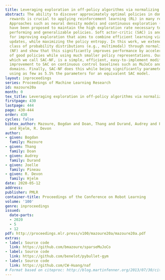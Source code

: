 ```yaml
---
title: Leveraging exploration in off-policy algorithms via normalizing flows
abstract: The ability to discover approximately optimal policies in domains with sparse
  rewards is crucial to applying reinforcement learning (RL) in many real-world scenarios.
  Approaches such as neural density models and continuous exploration (e.g., Go-Explore)
  have been proposed to maintain the high exploration rate necessary to find high
  performing and generalizable policies. Soft actor-critic (SAC) is another method
  for improving exploration that aims to combine efficient learning via off-policy
  updates, while maximizing the policy entropy. In this work, we extend SAC to a richer
  class of probability distributions (e.g., multimodal) through normalizing flows
  (NF) and show that this significantly improves performance by accelerating discovery
  of good policies while using much smaller policy representations. Our approach,
  which we call SAC-NF, is a simple, efficient, easy-to-implement modification and
  improvement to SAC on continuous control baselines such as MuJoCo and PyBullet Roboschool
  domains. Finally, SAC-NF does this while being significantly parameter efficient,
  using as few as 5.5% the parameters for an equivalent SAC model.
layout: inproceedings
series: Proceedings of Machine Learning Research
id: mazoure20a
month: 0
tex_title: Leveraging exploration in off-policy algorithms via normalizing flows
firstpage: 430
lastpage: 444
page: 430-444
order: 430
cycles: false
bibtex_author: Mazoure, Bogdan and Doan, Thang and Durand, Audrey and Pineau, Joelle
  and Hjelm, R. Devon
author:
- given: Bogdan
  family: Mazoure
- given: Thang
  family: Doan
- given: Audrey
  family: Durand
- given: Joelle
  family: Pineau
- given: R. Devon
  family: Hjelm
date: 2020-05-12
address: 
publisher: PMLR
container-title: Proceedings of the Conference on Robot Learning
volume: '100'
genre: inproceedings
issued:
  date-parts:
  - 2020
  - 5
  - 12
pdf: http://proceedings.mlr.press/v100/mazoure20a/mazoure20a.pdf
extras:
- label: Source code
  link: https://github.com/bmazoure/sparseMuJoCo
- label: Source code
  link: https://github.com/benelot/pybullet-gym
- label: Source code
  link: https://github.com/CW-Huang/naf
# Format based on citeproc: http://blog.martinfenner.org/2013/07/30/citeproc-yaml-for-bibliographies/
---
```

